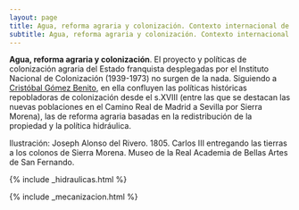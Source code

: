 ```yaml
---
layout: page
title: Agua, reforma agraria y colonización. Contexto internacional de modernización agrícola
subtitle: Agua, reforma agraria y colonización. Contexto internacional de modernización agrícola
---
```


**Agua, reforma agraria y colonización**. El proyecto y
políticas de colonización agraria del Estado franquista desplegadas por el
Instituto Nacional de Colonización (1939-1973) no surgen de la nada. Siguiendo a
[Cristóbal Gómez Benito](http://historiadelpresente.es/sites/default/files/revista/articulos/3/305unarevisionyunareflexionsobrelapoliticadecolonizacionagrariaenlaespanadefranco.pdf),
en ella confluyen las políticas históricas repobladoras de colonización desde
el s.XVIII (entre las que se destacan las nuevas poblaciones en el Camino Real
de Madrid a Sevilla por Sierra Morena), las de reforma agraria basadas en la
redistribución de la propiedad y la política hidráulica.  

Ilustración: Joseph Alonso del Rivero. 1805. Carlos III
entregando las tierras a los colonos de Sierra Morena. Museo de la Real
Academia de Bellas Artes de San Fernando.






{% include _hidraulicas.html %}


{% include _mecanizacion.html %}
